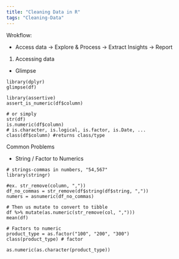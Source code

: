 ```yaml
---
title: "Cleaning Data in R"
tags: "Cleaning-Data"
---
```


Wrokflow: 
- Access data -> Explore & Process -> Extract Insights -> Report

1. Accessing data

- Glimpse

```{r}
library(dplyr)
glimpse(df)

library(assertive)
assert_is_numeric(df$column)

# or simply
str(df)
is.numeric(df$column)
# is.character, is.logical, is.factor, is.Date, ...
class(df$column) #returns class/type
```

Common Problems

- String / Factor to Numerics

```{r}
# strings-commas in numbers, "54,567"
library(stringr)

#ex. str_remove(column, ","))
df_no_commas = str_remove(df$string(df$string, ","))
numers = asnumeric(df_no_commas) 

# Then us mutate to convert to tibble
df %>% mutate(as.numeric(str_remove(col, ",")))
mean(df)
```

	
```{r}
# Factors to numeric
product_type = as.factor("100", "200", "300")
class(product_type) # factor

as.numeric(as.character(product_type))
```





































